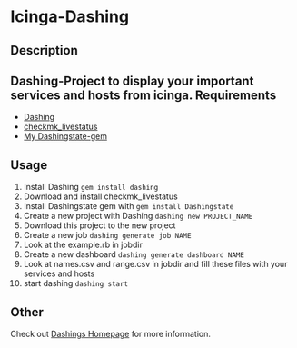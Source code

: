 # Icinga-Dashing

Description
---
Dashing-Project to display your important services and hosts from icinga.
Requirements
---
- [Dashing](https://github.com/Shopify/dashing)
- [checkmk_livestatus](http://mathias-kettner.de/checkmk_livestatus.html)
- [My Dashingstate-gem](https://rubygems.org/gems/Dashingstate)

Usage
---
1. Install Dashing `gem install dashing`
2. Download and install checkmk_livestatus
3. Install Dashingstate gem with `gem install Dashingstate`
4. Create a new project with Dashing `dashing new PROJECT_NAME`
5. Download this project to the new project
6. Create a new job `dashing generate job NAME`
7. Look at the example.rb in jobdir
8. Create a new dashboard `dashing generate dashboard NAME`
9. Look at names.csv and range.csv in jobdir and fill these files with your services and hosts
10. start dashing `dashing start`

Other
---
Check out [Dashings Homepage](http://shopify.github.com/dashing) for more information.
